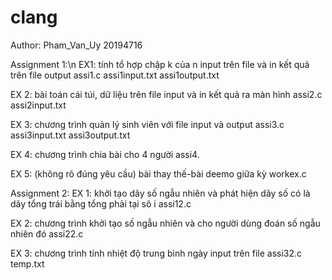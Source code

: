 # clang
Author: Pham_Van_Uy 20194716

Assignment 1:\n
EX1:  tính tổ hợp chập k của n input trên file và in kết quả trên file output
assi1.c
assi1input.txt
assi1output.txt

EX 2: bài toán cái túi, dữ liệu trên file input và in kết quả ra màn hình
assi2.c
assi2input.txt

EX 3: chương trình quản lý sinh viên với file input và output
assi3.c
assi3input.txt
assi3output.txt

EX 4: chương trình chia bài cho 4 người
assi4.

EX 5: (không rõ đúng yêu cầu) bài thay thế-bài deemo giữa kỳ
workex.c

Assignment 2:
EX 1: khởi tạo dãy số ngẫu nhiên và phát hiện dãy số có là dãy tổng trái bằng tổng phải tại sô i 
assi12.c

EX 2: chương trình khởi tạo số ngẫu nhiên và cho người dùng đoán số ngẫu nhiên đó
assi22.c

EX 3: chương trình tính nhiệt độ trung bình ngày input trên file
assi32.c
temp.txt
